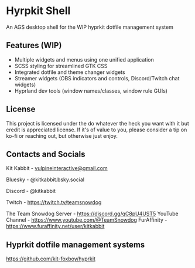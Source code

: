 # Hyrpkit Shell

An AGS desktop shell for the WIP hyprkit dotfile management system

## Features (WIP)

- Multiple widgets and menus using one unified application
- SCSS styling for streamlined GTK CSS
- Integrated dotfile and theme changer widgets
- Streamer widgets (OBS indicators and controls, Discord/Twitch chat widgets)
- Hyprland dev tools (window names/classes, window rule GUIs)

## License

This project is licensed under the do whatever the heck you want with it but credit is appreciated license. If it's of value to you, please consider a tip on ko-fi or reaching out, but otherwise just enjoy.

## Contacts and Socials

Kit Kabbit - vulpineinteractive@gmail.com  

Bluesky - @kitkabbit.bsky.social  

Discord - @kitkabbit  

Twitch - https://twitch.tv/teamsnowdog  

The Team Snowdog Server - https://discord.gg/qC8pU4UST5
YouTube Channel - https://www.youtube.com/@TeamSnowdog
FurAffinity - https://www.furaffinity.net/user/kitkabbit

## Hyprkit dotfile management systems

https://github.com/kit-foxboy/hyprkit
